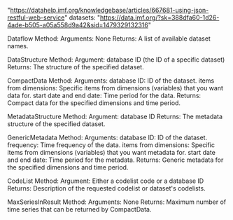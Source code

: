 "https://datahelp.imf.org/knowledgebase/articles/667681-using-json-restful-web-service"
datasets: "https://data.imf.org/?sk=388dfa60-1d26-4ade-b505-a05a558d9a42&sid=1479329132316"

Dataflow Method:
    Arguments: None
    Returns: A list of available dataset names.

DataStructure Method:
    Argument: database ID (the ID of a specific dataset)
    Returns: The structure of the specified dataset.


CompactData Method:
    Arguments:
    database ID: ID of the dataset.
    items from dimensions: Specific items from dimensions (variables) that you want data for.
    start date and end date: Time period for the data.
    Returns: Compact data for the specified dimensions and time period.

MetadataStructure Method:
    Argument: database ID
    Returns: The metadata structure of the specified dataset.

GenericMetadata Method:
    Arguments:
    database ID: ID of the dataset.
    frequency: Time frequency of the data.
    items from dimensions: Specific items from dimensions (variables) that you want metadata for.
    start date and end date: Time period for the metadata.
    Returns: Generic metadata for the specified dimensions and time period.

CodeList Method:
    Argument: Either a codelist code or a database ID
    Returns: Description of the requested codelist or dataset's codelists.

MaxSeriesInResult Method:
    Arguments: None
    Returns: Maximum number of time series that can be returned by CompactData.